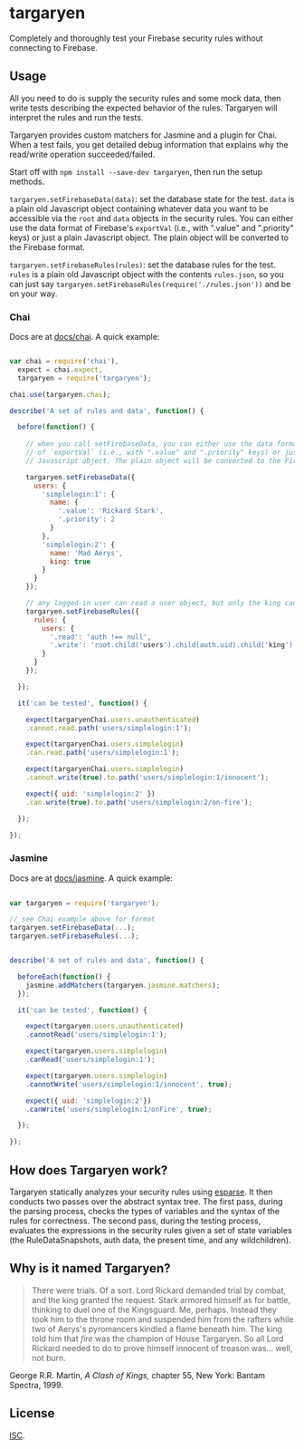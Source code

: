 targaryen
=========

Completely and thoroughly test your Firebase security rules without connecting to Firebase.

## Usage

 All you need to do is supply the security rules and some mock data, then write tests describing the expected behavior of the rules. Targaryen will interpret the rules and run the tests.
 
Targaryen provides custom matchers for Jasmine and a plugin for Chai. When a test fails, you get detailed debug information that explains why the read/write operation succeeded/failed.

Start off with `npm install --save-dev targaryen`, then run the setup methods.

`targaryen.setFirebaseData(data)`: set the database state for the test. `data` is a plain old Javascript object containing whatever data you want to be accessible via the `root` and `data` objects in the security rules. You can either use the data format of Firebase's `exportVal` (i.e., with ".value" and ".priority" keys) or just a plain Javascript object. The plain object will be converted to the Firebase format. 

`targaryen.setFirebaseRules(rules)`: set the database rules for the test. `rules` is a plain old Javascript object with the contents `rules.json`, so you can just say `targaryen.setFirebaseRules(require('./rules.json'))` and be on your way.

### Chai

Docs are at [docs/chai](https://github.com/goldibex/targaryen/blob/master/docs/chai). A quick example:

```js

var chai = require('chai'),
  expect = chai.expect,
  targaryen = require('targaryen');

chai.use(targaryen.chai);

describe('A set of rules and data', function() {

  before(function() {
    
    // when you call setFirebaseData, you can either use the data format
    // of `exportVal` (i.e., with ".value" and ".priority" keys) or just a plain
    // Javascript object. The plain object will be converted to the Firebase format.

    targaryen.setFirebaseData({
      users: {
        'simplelogin:1': {
          name: {
            '.value': 'Rickard Stark',
            '.priority': 2
          }
        },
        'simplelogin:2': {
          name: 'Mad Aerys',
          king: true
        }
      }
    });

    // any logged-in user can read a user object, but only the king can write them!
    targaryen.setFirebaseRules({
      rules: {
        users: {
          '.read': 'auth !== null',
          '.write': 'root.child('users').child(auth.uid).child('king').val() === true'
        }
      }
    });

  });

  it('can be tested', function() {

    expect(targaryenChai.users.unauthenticated)
    .cannot.read.path('users/simplelogin:1');

    expect(targaryenChai.users.simplelogin)
    .can.read.path('users/simplelogin:1');

    expect(targaryenChai.users.simplelogin)
    .cannot.write(true).to.path('users/simplelogin:1/innocent');

    expect({ uid: 'simplelogin:2' })
    .can.write(true).to.path('users/simplelogin:2/on-fire');

  });

});

```

### Jasmine

Docs are at [docs/jasmine](https://github.com/goldibex/targaryen/blob/master/docs/jasmine). A quick example:

```js
  
var targaryen = require('targaryen');

// see Chai example above for format
targaryen.setFirebaseData(...);
targaryen.setFirebaseRules(...);


describe('A set of rules and data', function() {

  beforeEach(function() {
    jasmine.addMatchers(targaryen.jasmine.matchers);    
  });

  it('can be tested', function() {

    expect(targaryen.users.unauthenticated)
    .cannotRead('users/simplelogin:1');

    expect(targaryen.users.simplelogin)
    .canRead('users/simplelogin:1');

    expect(targaryen.users.simplelogin)
    .cannotWrite('users/simplelogin:1/innocent', true);

    expect({ uid: 'simplelogin:2'})
    .canWrite('users/simplelogin:1/onFire', true);

  });

});

```

## How does Targaryen work?

Targaryen statically analyzes your security rules using [esparse](https://github.com/zenparsing/esparse). It then conducts two passes over the abstract syntax tree. The first pass, during the parsing process, checks the types of variables and the syntax of the rules for correctness. The second pass, during the testing process, evaluates the expressions in the security rules given a set of state variables (the RuleDataSnapshots, auth data, the present time, and any wildchildren).

## Why is it named Targaryen?

> There were trials. Of a sort. Lord Rickard demanded trial by combat, and the
> king granted the request. Stark armored himself as for battle, thinking to
> duel one of the Kingsguard. Me, perhaps. Instead they took him to the throne
> room and suspended him from the rafters while two of Aerys's pyromancers
> kindled a flame beneath him. The king told him that *fire* was the champion
> of House Targaryen. So all Lord Rickard needed to do to prove himself
> innocent of treason was... well, not burn.

George R.R. Martin, *A Clash of Kings,* chapter 55, New York: Bantam Spectra, 1999.

## License

[ISC](https://github.com/goldibex/targaryen/blob/master/LICENSE).

